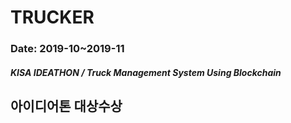 TRUCKER
===
### Date: 2019-10~2019-11
##### KISA IDEATHON / Truck Management System Using Blockchain
아이디어톤 대상수상
-------------
